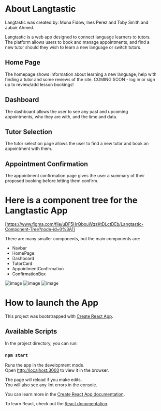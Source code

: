 # About Langtastic
Langtastic was created by: Muna Fidow, Ines Perez and Toby Smith and Jubair Ahmed. 

Langtastic is a web app designed to connect language learners to tutors. The platform allows users to book and manage appointments, and find a new tutor should they wish to learn a new language or switch tutors. 

## Home Page

The homepage shows information about learning a new language, help with finding a tutor and some reviews of the site. 
COMING SOON - log in or sign up to review/add lesson bookings!

## Dashboard

The dashboard allows the user to see any past and upcoming appointments, who they are with, and the time and data. 

## Tutor Selection

The tutor selection page allows the user to find a new tutor and book an appointment with them. 

## Appointment Confirmation

The appointment confirmation page gives the user a summary of their proposed booking before letting them confirm.  

# Here is a component tree for the Langtastic App 

[https://www.figma.com/file/uDF5HrQbouWqzKtDLctDEb/Langtastic-Component-Tree?node-id=0%3A1]

There are many smaller components, but the main components are:
- Navbar
- HomePage
- Dashboard
- TutorCard
- AppointmentConfirmation
- ConfirmationBox

![image](https://user-images.githubusercontent.com/81474704/126871529-b3573a6f-f31a-49ad-b951-556459235aae.png)
![image](https://user-images.githubusercontent.com/81474704/126871539-4fefef31-23ee-44f4-ab4e-3b51da0f6150.png)
![image](https://user-images.githubusercontent.com/81474704/126871548-1fb152b1-a112-4b4e-96d3-750c1c46558c.png)


# How to launch the App

This project was bootstrapped with [Create React App](https://github.com/facebook/create-react-app).

## Available Scripts

In the project directory, you can run:

### `npm start`

Runs the app in the development mode.\
Open [http://localhost:3000](http://localhost:3000) to view it in the browser.

The page will reload if you make edits.\
You will also see any lint errors in the console.

You can learn more in the [Create React App documentation](https://facebook.github.io/create-react-app/docs/getting-started).

To learn React, check out the [React documentation](https://reactjs.org/).


